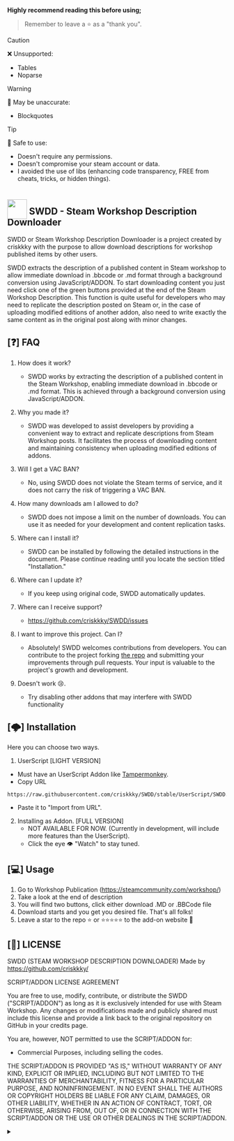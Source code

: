 **Highly recommend reading this before using;**
> Remember to leave a ⭐ as a "thank you".

> [!CAUTION]
> ❌ Unsupported:
> - Tables
> - Noparse

> [!WARNING]
> 🔎 May be unaccurate:
> - Blockquotes

> [!TIP]
> 👏 Safe to use:
> - Doesn't require any permissions.
> - Doesn't compromise your steam account or data.
> - I avoided the use of libs (enhancing code transparency, FREE from cheats, tricks, or hidden things).

## <img src="https://raw.githubusercontent.com/criskkky/criskkky.github.io/main/media/icons/swdd.png" style="width: 45px; height: 45px; transform: translateY(10px)"> SWDD - Steam Workshop Description Downloader
SWDD or Steam Workshop Description Downloader is a project created by criskkky with the purpose to allow download descriptions for workshop published items by other users.

SWDD extracts the description of a published content in Steam workshop to allow immediate download in .bbcode or .md format through a background conversion using JavaScript/ADDON. To start downloading content you just need click one of the green buttons provided at the end of the Steam Workshop Description. This function is quite useful for developers who may need to replicate the description posted on Steam or, in the case of uploading modified editions of another addon, also need to write exactly the same content as in the original post along with minor changes.

## [❓] FAQ
1. How does it work?
    - SWDD works by extracting the description of a published content in the Steam Workshop, enabling immediate download in .bbcode or .md format. This is achieved through a background conversion using JavaScript/ADDON.

2. Why you made it?
    - SWDD was developed to assist developers by providing a convenient way to extract and replicate descriptions from Steam Workshop posts. It facilitates the process of downloading content and maintaining consistency when uploading modified editions of addons.

3. Will I get a VAC BAN?
    - No, using SWDD does not violate the Steam terms of service, and it does not carry the risk of triggering a VAC BAN.

4. How many downloads am I allowed to do?
    - SWDD does not impose a limit on the number of downloads. You can use it as needed for your development and content replication tasks.

5. Where can I install it?
    - SWDD can be installed by following the detailed instructions in the document. Please continue reading until you locate the section titled "Installation."

6. Where can I update it?
    - If you keep using original code, SWDD automatically updates.

7. Where can I receive support?
    - https://github.com/criskkky/SWDD/issues

8. I want to improve this project. Can I?
    - Absolutely! SWDD welcomes contributions from developers. You can contribute to the project forking [the repo](https://github.com/criskkky/SWDD/) and submitting your improvements through pull requests. Your input is valuable to the project's growth and development.

9. Doesn't work 😢.
    - Try disabling other addons that may interfere with SWDD functionality

## [🌩] Installation
Here you can choose two ways.

1. UserScript [LIGHT VERSION]
- Must have an UserScript Addon like [Tampermonkey](https://www.tampermonkey.net/).
- Copy URL 
```URL
https://raw.githubusercontent.com/criskkky/SWDD/stable/UserScript/SWDD.js
```
- Paste it to "Import from URL". 

2. Installing as Addon. [FULL VERSION]
    - NOT AVAILABLE FOR NOW. (Currently in development, will include more features than the UserScript).
    - Click the eye 👁 "Watch" to stay tuned.

## [💻] Usage
1. Go to Workshop Publication (https://steamcommunity.com/workshop/)
2. Take a look at the end of description
3. You will find two buttons, click either download .MD or .BBCode file
4. Download starts and you get you desired file. That's all folks!
5. Leave a star to the repo ⭐ or ⭐⭐⭐⭐⭐ to the add-on website 💜

## [📄] LICENSE
SWDD (STEAM WORKSHOP DESCRIPTION DOWNLOADER)
Made by https://github.com/criskkky/

SCRIPT/ADDON LICENSE AGREEMENT

You are free to use, modify, contribute, or distribute the SWDD ("SCRIPT/ADDON") as long as it is exclusively intended for use with Steam Workshop.
Any changes or modifications made and publicly shared must include this license and provide a link back to the original repository on GitHub in your credits page.

You are, however, NOT permitted to use the SCRIPT/ADDON for:
- Commercial Purposes, including selling the codes.

THE SCRIPT/ADDON IS PROVIDED "AS IS," WITHOUT WARRANTY OF ANY KIND, EXPLICIT OR IMPLIED, INCLUDING BUT NOT LIMITED TO THE WARRANTIES OF MERCHANTABILITY, FITNESS FOR A PARTICULAR PURPOSE, AND NONINFRINGEMENT. IN NO EVENT SHALL THE AUTHORS OR COPYRIGHT HOLDERS BE LIABLE FOR ANY CLAIM, DAMAGES, OR OTHER LIABILITY, WHETHER IN AN ACTION OF CONTRACT, TORT, OR OTHERWISE, ARISING FROM, OUT OF, OR IN CONNECTION WITH THE SCRIPT/ADDON OR THE USE OR OTHER DEALINGS IN THE SCRIPT/ADDON.

<details><summary></summary>just tags here: swdd, steamworkshopdescriptiondownloader, download any steam description from workshop, how to fast copy workshop descriptions, steam workshop download</details>
